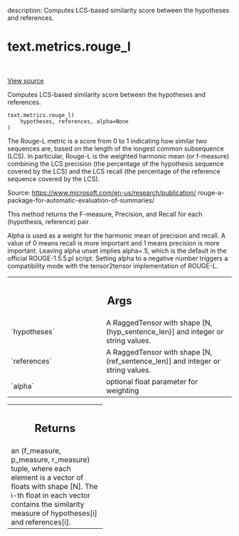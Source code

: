 description: Computes LCS-based similarity score between the hypotheses and
references.

<div itemscope itemtype="http://developers.google.com/ReferenceObject">
<meta itemprop="name" content="text.metrics.rouge_l" />
<meta itemprop="path" content="Stable" />
</div>

# text.metrics.rouge_l

<!-- Insert buttons and diff -->

<table class="tfo-notebook-buttons tfo-api nocontent" align="left">

</table>

<a target="_blank" href="https://github.com/tensorflow/text/tree/master/tensorflow_text/python/metrics/text_similarity_metric_ops.py">View
source</a>

Computes LCS-based similarity score between the hypotheses and references.

<pre class="devsite-click-to-copy prettyprint lang-py tfo-signature-link">
<code>text.metrics.rouge_l(
    hypotheses, references, alpha=None
)
</code></pre>

<!-- Placeholder for "Used in" -->

The Rouge-L metric is a score from 0 to 1 indicating how similar two sequences
are, based on the length of the longest common subsequence (LCS). In particular,
Rouge-L is the weighted harmonic mean (or f-measure) combining the LCS precision
(the percentage of the hypothesis sequence covered by the LCS) and the LCS
recall (the percentage of the reference sequence covered by the LCS).

Source: https://www.microsoft.com/en-us/research/publication/
rouge-a-package-for-automatic-evaluation-of-summaries/

This method returns the F-measure, Precision, and Recall for each (hypothesis,
reference) pair.

Alpha is used as a weight for the harmonic mean of precision and recall. A value
of 0 means recall is more important and 1 means precision is more important.
Leaving alpha unset implies alpha=.5, which is the default in the official
ROUGE-1.5.5.pl script. Setting alpha to a negative number triggers a
compatibility mode with the tensor2tensor implementation of ROUGE-L.

<!-- Tabular view -->
 <table class="responsive fixed orange">
<colgroup><col width="214px"><col></colgroup>
<tr><th colspan="2"><h2 class="add-link">Args</h2></th></tr>

<tr>
<td>
`hypotheses`
</td>
<td>
A RaggedTensor with shape [N, (hyp_sentence_len)] and integer or
string values.
</td>
</tr><tr>
<td>
`references`
</td>
<td>
A RaggedTensor with shape [N, (ref_sentence_len)] and integer or
string values.
</td>
</tr><tr>
<td>
`alpha`
</td>
<td>
optional float parameter for weighting
</td>
</tr>
</table>

<!-- Tabular view -->
 <table class="responsive fixed orange">
<colgroup><col width="214px"><col></colgroup>
<tr><th colspan="2"><h2 class="add-link">Returns</h2></th></tr>
<tr class="alt">
<td colspan="2">
an (f_measure, p_measure, r_measure) tuple, where each element is a
vector of floats with shape [N]. The i-th float in each vector contains
the similarity measure of hypotheses[i] and references[i].
</td>
</tr>

</table>
